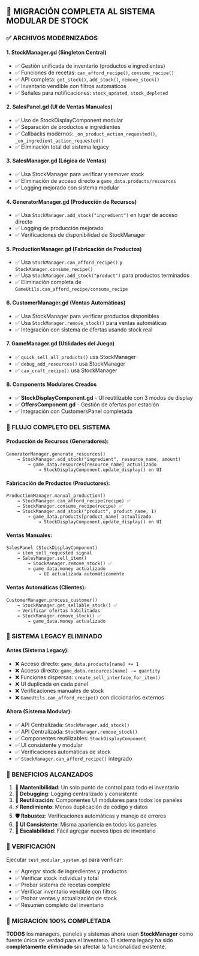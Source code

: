 ## 🎯 MIGRACIÓN COMPLETA AL SISTEMA MODULAR DE STOCK

### ✅ ARCHIVOS MODERNIZADOS

#### 1. **StockManager.gd** (Singleton Central)
- ✅ Gestión unificada de inventario (productos e ingredientes)
- ✅ Funciones de recetas: `can_afford_recipe()`, `consume_recipe()`
- ✅ API completa: `get_stock()`, `add_stock()`, `remove_stock()`
- ✅ Inventario vendible con filtros automáticos
- ✅ Señales para notificaciones: `stock_updated`, `stock_depleted`

#### 2. **SalesPanel.gd** (UI de Ventas Manuales)
- ✅ Uso de StockDisplayComponent modular
- ✅ Separación de productos e ingredientes
- ✅ Callbacks modernos: `_on_product_action_requested()`, `_on_ingredient_action_requested()`
- ✅ Eliminación total del sistema legacy

#### 3. **SalesManager.gd** (Lógica de Ventas)
- ✅ Usa StockManager para verificar y remover stock
- ✅ Eliminación de acceso directo a `game_data.products/resources`
- ✅ Logging mejorado con sistema modular

#### 4. **GeneratorManager.gd** (Producción de Recursos)
- ✅ Usa `StockManager.add_stock("ingredient")` en lugar de acceso directo
- ✅ Logging de producción mejorado
- ✅ Verificaciones de disponibilidad de StockManager

#### 5. **ProductionManager.gd** (Fabricación de Productos)
- ✅ Usa `StockManager.can_afford_recipe()` y `StockManager.consume_recipe()`
- ✅ Usa `StockManager.add_stock("product")` para productos terminados
- ✅ Eliminación completa de `GameUtils.can_afford_recipe/consume_recipe`

#### 6. **CustomerManager.gd** (Ventas Automáticas)
- ✅ Usa StockManager para verificar productos disponibles
- ✅ Usa `StockManager.remove_stock()` para ventas automáticas
- ✅ Integración con sistema de ofertas usando stock real

#### 7. **GameManager.gd** (Utilidades del Juego)
- ✅ `quick_sell_all_products()` usa StockManager
- ✅ `debug_add_resources()` usa StockManager
- ✅ `can_craft_recipe()` usa StockManager

#### 8. **Components Modulares Creados**
- ✅ **StockDisplayComponent.gd** - UI reutilizable con 3 modos de display
- ✅ **OffersComponent.gd** - Gestión de ofertas por estación
- ✅ Integración con CustomersPanel completada

### 🔄 FLUJO COMPLETO DEL SISTEMA

#### Producción de Recursos (Generadores):
```
GeneratorManager.generate_resources()
    → StockManager.add_stock("ingredient", resource_name, amount)
        → game_data.resources[resource_name] actualizado
            → StockDisplayComponent.update_display() en UI
```

#### Fabricación de Productos (Productores):
```
ProductionManager.manual_production()
    → StockManager.can_afford_recipe(recipe) ✅
    → StockManager.consume_recipe(recipe) ✅
    → StockManager.add_stock("product", product_name, 1)
        → game_data.products[product_name] actualizado
            → StockDisplayComponent.update_display() en UI
```

#### Ventas Manuales:
```
SalesPanel (StockDisplayComponent)
    → item_sell_requested signal
    → SalesManager.sell_item()
        → StockManager.remove_stock() ✅
        → game_data.money actualizado
            → UI actualizada automáticamente
```

#### Ventas Automáticas (Clientes):
```
CustomerManager.process_customer()
    → StockManager.get_sellable_stock() ✅
    → Verificar ofertas habilitadas
    → StockManager.remove_stock() ✅
        → game_data.money actualizado
```

### 🚫 SISTEMA LEGACY ELIMINADO

#### Antes (Sistema Legacy):
- ❌ Acceso directo: `game_data.products[name] += 1`
- ❌ Acceso directo: `game_data.resources[name] -= quantity`
- ❌ Funciones dispersas: `create_sell_interface_for_item()`
- ❌ UI duplicada en cada panel
- ❌ Verificaciones manuales de stock
- ❌ `GameUtils.can_afford_recipe()` con diccionarios externos

#### Ahora (Sistema Modular):
- ✅ API Centralizada: `StockManager.add_stock()`
- ✅ API Centralizada: `StockManager.remove_stock()`
- ✅ Componentes reutilizables: `StockDisplayComponent`
- ✅ UI consistente y modular
- ✅ Verificaciones automáticas de stock
- ✅ `StockManager.can_afford_recipe()` integrado

### 🎯 BENEFICIOS ALCANZADOS

1. **🔧 Mantenibilidad**: Un solo punto de control para todo el inventario
2. **🐛 Debugging**: Logging centralizado y consistente
3. **🔄 Reutilización**: Componentes UI modulares para todos los paneles
4. **⚡ Rendimiento**: Menos duplicación de código y datos
5. **🛡️ Robustez**: Verificaciones automáticas y manejo de errores
6. **📱 UI Consistente**: Misma apariencia en todos los paneles
7. **🔮 Escalabilidad**: Fácil agregar nuevos tipos de inventario

### 🧪 VERIFICACIÓN

Ejecutar `test_modular_system.gd` para verificar:
- ✅ Agregar stock de ingredientes y productos
- ✅ Verificar stock individual y total
- ✅ Probar sistema de recetas completo
- ✅ Verificar inventario vendible con filtros
- ✅ Probar ventas y actualización de stock
- ✅ Resumen completo del inventario

### 🎉 MIGRACIÓN 100% COMPLETADA

**TODOS** los managers, paneles y sistemas ahora usan **StockManager** como fuente única de verdad para el inventario. El sistema legacy ha sido **completamente eliminado** sin afectar la funcionalidad existente.
